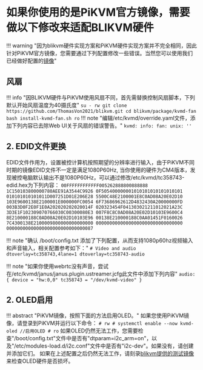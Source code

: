 # 如果你使用的是PiKVM官方镜像，需要做以下修改来适配BLIKVM硬件
!!! warning "因为blikvm硬件实现方案和PiKVM硬件实现方案并不完全相同，因此针对PiKVM官方镜像，您需要通过下列配置修改一些错误。当然您可以使用我们已经做好配置的[镜像](./flashing_os.md)"

## **风扇**
!!! info "因BLIKVM硬件与PiKVM使用风扇不同，首先需替换控制风扇脚本，下列默认开始风扇温度为40摄氏度"
    ```
    su -
    rw
    git clone https://github.com/ThomasVon2021/blikvm.git
    cd blikvm/package/kvmd-fan
    bash install-kvmd-fan.sh
    ro
    ```
!!! note "编辑/etc/kvmd/override.yaml文件，添加下列内容已去除Web UI关于风扇的错误警告。"
    ```
    kvmd:
        info:
            fan:
                unix: ''
    ```

## 2. **EDID文件更换**
EDID文件作用为，设置被控计算机按照期望的分辨率进行输入，由于PiKVM不同时期的镜像EDID文件不一定是满足1080P60Hz, 当你使用的硬件为CM4版本，发现被控电脑默认输出不是1080P60Hz，可以通过修改/etc/kvmd/tc358743-edid.hex为下列内容：
    ```
    00FFFFFFFFFFFF005262888800888888
    1C150103800000780AEE91A3544C9926
    0F505400000001010101010101010101
    010101010101011D007251D01E206E28
    5500C48E2100001E8C0AD08A20E02D10
    103E9600138E2100001E000000FC0054
    6F73686962612D4832430A20000000FD
    003B3D0F2E0F1E0A202020202020014F
    020323454F041303021211012021A23C
    3D3E1F102309070766030C00300080E3
    007F8C8C0AD08A20E02D10103E9600C4
    8E210000188C0AD08A20E02D10103E96
    00138E210000188C0AA01451F0160026
    7C4300138E2100009800000000000000
    00000000000000000000000000000000
    00000000000000000000000000000087
    ```

!!! note "确认 /boot/config.txt 添加了下列配置，从而支持1080p60hz视频输入和声音输入，相关配置参考如下："
    ```
    # Video and audio
    dtoverlay=tc358743,4lane=1
    dtoverlay=tc358743-audio
    ```

!!! note "如果你使用webrtc没有声音，尝试在/etc/kvmd/janus/janus.plugin.ustreamer.jcfg此文件中添加下列内容"
    ```
    audio: {
        device = "hw:0,0"
        tc358743 = "/dev/kvmd-video"
    }
    ```
## 2. **OLED启用**
!!! abstract "PiKVM镜像，按照下面的方法启用OLED。"
    如果您使用PiKVM镜像，请登录到PiKVM并运行以下命令：
    ```
    # rw
    # systemctl enable --now kvmd-oled //启用OLED
    # ro
    ```
    如果OLED仍然无法工作，您需要检查"/boot/config.txt"文件中是否有"dtparam=i2c_arm=on"，以及"/etc/modules-load.d/i2c.conf"文件中是否有"i2c-dev"。如果没有，请创建并添加它们。
    如果在上述配置之后仍然无法工作，请刻录[blikvm提供的测试镜像](./flashing_os.md)来检查OLED硬件是否损坏。